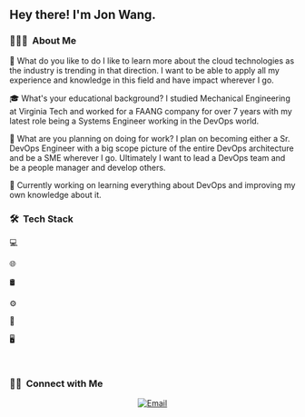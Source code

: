 <h2> Hey there! I'm Jon Wang.</h2>

<h3> 👨🏻‍💻  About Me </h3>

🤔 What do you like to do
    I like to learn more about the cloud technologies as the industry is trending in that direction. I want to be able to apply all my experience and knowledge in this field and have impact wherever I go.

🎓 What's your educational background?
    I studied Mechanical Engineering at Virginia Tech and worked for a FAANG company for over 7 years with my latest role being a Systems Engineer working in the DevOps world.

💼 What are you planning on doing for work?
    I plan on becoming either a Sr. DevOps Engineer with a big scope picture of the entire DevOps architecture and be a SME wherever I go. Ultimately I want to lead a DevOps team and be a people manager and develop others.

🌱 Currently working on learning everything about DevOps and improving my own knowledge about it.


<h3> 🛠  Tech Stack</h3>

💻

🌐

🛢

⚙️

🔧

🖥

<br/>

<h3> 🤝🏻  Connect with Me </h3>

<p align="center">
<a href="https://www.kuralabs.org/"&gt;&lt;img alt="Website" src="https://img.shields.io/badge/Website-www.kuralabs.org-orange?style=flat-square&logo=google-chrome"></a>
<a href="https://www.linkedin.com/in/jwang22/"&gt;&lt;img alt="LinkedIn" src="https://img.shields.io/badge/LinkedIn-Jon%20Wang-orange?style=flat-square&logo=linkedin"></a>
<a href="jonwang.kuralabs@gmail.com"><img alt="Email" src="https://img.shields.io/badge/Email-jonwang.kuralabs@gmail.com-orange?style=flat-square&logo=gmail"></a>
</p>
